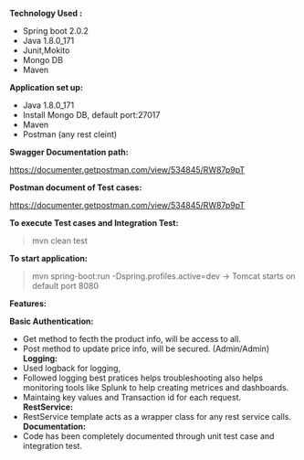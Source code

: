 
**Technology Used :**

 - Spring boot 2.0.2
 - Java 1.8.0_171 
 - Junit,Mokito 
 - Mongo DB 
 - Maven 
 
**Application set up:**

 - Java 1.8.0_171 
 - Install Mongo DB, default port:27017   
 - Maven 
 - Postman (any rest cleint)
 
 
**Swagger Documentation path:**

https://documenter.getpostman.com/view/534845/RW87p9pT

**Postman document of Test cases:**

https://documenter.getpostman.com/view/534845/RW87p9pT
 
**To execute Test cases and Integration Test:**

>mvn clean test

**To start application:**

>mvn spring-boot:run -Dspring.profiles.active=dev -> Tomcat starts on default port 8080

**Features:**

 **Basic Authentication:**
 - Get method to fecth the product info, will be access to all.
 - Post method to update price info, will be secured. (Admin/Admin) <br>
 **Logging:**
 - Used logback for logging, 
 - Followed logging best pratices helps troubleshooting also helps monitoring tools like Splunk to help creating metrices and 		  dashboards.
 - Maintaing key values and Transaction id for each request. <br>
  **RestService:**
 - RestService template acts as a wrapper class for any rest service calls. <br>
  **Documentation:**
 - Code has been completely documented through unit test case and integration test.
 
 
 
 





